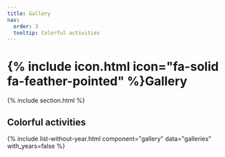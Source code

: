 ```yaml
---
title: Gallery
nav:
  order: 3
  tooltip: Colorful activities
---
```




# {% include icon.html icon="fa-solid fa-feather-pointed" %}Gallery


{% include section.html %}

## Colorful activities


{% include list-without-year.html component="gallery" data="galleries" with_years=false %}

